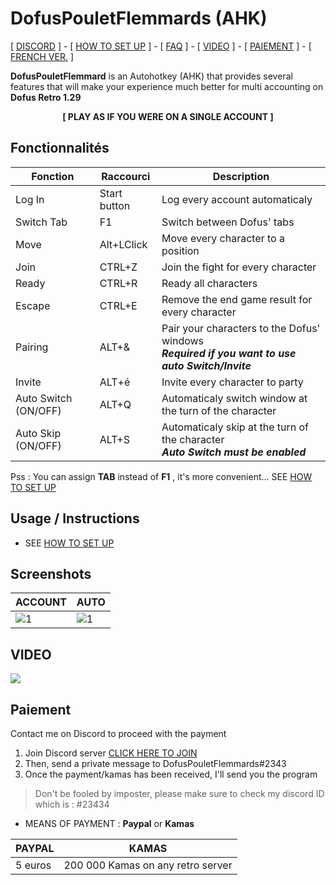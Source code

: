 # DofusPouletFlemmards (AHK)

[ [DISCORD](https://discord.gg/B9xSGG2) ] - [ [HOW TO SET UP](USAGE.md) ] - [ [FAQ](FAQ.md) ] - [ [VIDEO](https://www.youtube.com/watch?v=urj5OiX987E) ] -
[ [PAIEMENT](#Paiement) ] - [ [FRENCH VER.](https://dofuspouletflemmards.github.io/DofusPouletFlemmards/) ] 


**DofusPouletFlemmard** is an Autohotkey (AHK) that provides several features that will make your experience much better for multi accounting on **Dofus Retro 1.29**

<p align="center">  <b> [ PLAY AS IF YOU WERE ON A SINGLE ACCOUNT ]</b> </p>



## Fonctionnalités

| Fonction    	| Raccourci     	| Description                                                                                   	|
|-------------	|---------------	|-----------------------------------------------------------------------------------------------	|
| Log In      	| Start button 	| Log every account automaticaly                                                  	|
| Switch Tab      	| F1 	| Switch between Dofus' tabs                                                 	|
| Move        	| Alt+LClick 	| Move every character to a position                                   	|
| Join        	| CTRL+Z        	| Join the fight for every character                                                   	|
| Ready       	| CTRL+R        	| Ready all characters                                                              	|
| Escape      	| CTRL+E        	| Remove the end game result for every character                                   	|
| Pairing     	| ALT+&         	| Pair your characters to the Dofus' windows <br/> _**Required if you want to use auto Switch/Invite**_                                                	|
| Invite     	| ALT+é         	| Invite every character to party  	|
| Auto Switch	(ON/OFF) | ALT+Q       	| Automaticaly switch window at the turn of the character                                    	|
| Auto Skip (ON/OFF) 	| ALT+S         	| Automaticaly skip at the turn of the character  <br/> _**Auto Switch must be enabled**_             	|

Pss : You can assign **TAB** instead of **F1** , it's more convenient... SEE [HOW TO SET UP](USAGE.md#les-raccourcis) 
## Usage / Instructions
- SEE [HOW TO SET UP](USAGE.md)


## Screenshots

|  ACCOUNT 	|  AUTO 	|
|---	|---	|
|  ![1](https://i.imgur.com/iBy4Pgb.png)|   ![1](https://i.imgur.com/Zvb01ei.png.png)|


## VIDEO
<a href="https://www.youtube.com/watch?v=K9sNDSsyJVM" target="_blank">![](https://i.imgur.com/dM4nyeg.png)</a>

## Paiement<a name="Paiement"></a>

Contact me on Discord to proceed with the payment
  1. Join Discord server [CLICK HERE TO JOIN](https://discord.gg/B9xSGG2)
  2. Then, send a private message to DofusPouletFlemmards#2343
  3. Once the payment/kamas has been received, I'll send you the program

> Don't be fooled by imposter, please make sure to check my discord ID which is : #23434

- MEANS OF PAYMENT : **Paypal** or **Kamas**

|  PAYPAL 	|  KAMAS 	|
|---	|---	|
|5 euros| 200 000 Kamas on any retro server|
